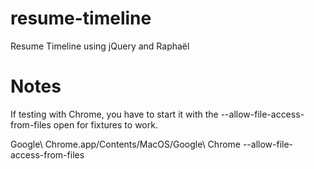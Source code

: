 resume-timeline
===============

Resume Timeline using jQuery and Raphaël

# Notes
If testing with Chrome, you have to start it with the --allow-file-access-from-files open for fixtures to work.

Google\ Chrome.app/Contents/MacOS/Google\ Chrome --allow-file-access-from-files